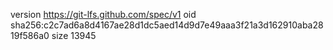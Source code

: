 version https://git-lfs.github.com/spec/v1
oid sha256:c2c7ad6a8d4167ae28d1dc5aed14d9d7e49aaa3f21a3d162910aba2819f586a0
size 13945
